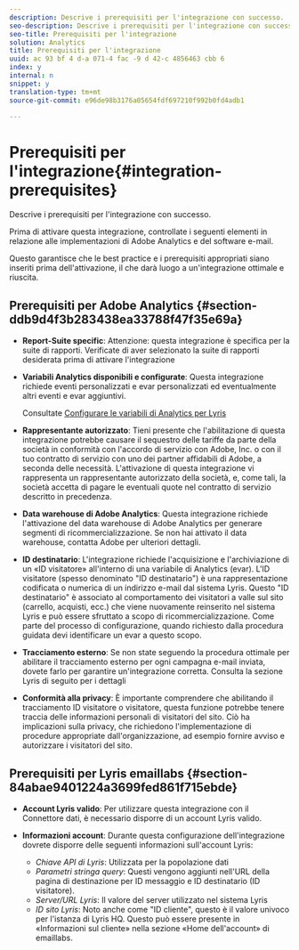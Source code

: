 ```yaml
---
description: Descrive i prerequisiti per l'integrazione con successo.
seo-description: Descrive i prerequisiti per l'integrazione con successo.
seo-title: Prerequisiti per l'integrazione
solution: Analytics
title: Prerequisiti per l'integrazione
uuid: ac 93 bf 4 d-a 071-4 fac -9 d 42-c 4856463 cbb 6
index: y
internal: n
snippet: y
translation-type: tm+mt
source-git-commit: e96de98b3176a05654fdf697210f992b0fd4adb1

---
```



# Prerequisiti per l'integrazione{#integration-prerequisites}

Descrive i prerequisiti per l'integrazione con successo.

Prima di attivare questa integrazione, controllate i seguenti elementi in relazione alle implementazioni di Adobe Analytics e del software e-mail.

Questo garantisce che le best practice e i prerequisiti appropriati siano inseriti prima dell'attivazione, il che darà luogo a un'integrazione ottimale e riuscita.

## Prerequisiti per Adobe Analytics {#section-ddb9d4f3b283438ea33788f47f35e69a}

* **Report-Suite specific**: Attenzione: questa integrazione è specifica per la suite di rapporti. Verificate di aver selezionato la suite di rapporti desiderata prima di attivare l'integrazione
* **Variabili Analytics disponibili e configurate**: Questa integrazione richiede eventi personalizzati e evar personalizzati ed eventualmente altri eventi e evar aggiuntivi.

   Consultate [Configurare le variabili di Analytics per Lyris](../lyris-overview/lyris-analytics-variables.md#task-e70a62dc096d4f548d5070a67822f5e7)

* **Rappresentante autorizzato**: Tieni presente che l'abilitazione di questa integrazione potrebbe causare il sequestro delle tariffe da parte della società in conformità con l'accordo di servizio con Adobe, Inc. o con il tuo contratto di servizio con uno dei partner affidabili di Adobe, a seconda delle necessità. L'attivazione di questa integrazione vi rappresenta un rappresentante autorizzato della società, e, come tali, la società accetta di pagare le eventuali quote nel contratto di servizio descritto in precedenza.
* **Data warehouse di Adobe Analytics**: Questa integrazione richiede l'attivazione del data warehouse di Adobe Analytics per generare segmenti di ricommercializzazione. Se non hai attivato il data warehouse, contatta Adobe per ulteriori dettagli.
* **ID destinatario**: L'integrazione richiede l'acquisizione e l'archiviazione di un «ID visitatore» all'interno di una variabile di Analytics (evar). L'ID visitatore (spesso denominato "ID destinatario") è una rappresentazione codificata o numerica di un indirizzo e-mail dal sistema Lyris. Questo "ID destinatario" è associato al comportamento dei visitatori a valle sul sito (carrello, acquisti, ecc.) che viene nuovamente reinserito nel sistema Lyris e può essere sfruttato a scopo di ricommercializzazione. Come parte del processo di configurazione, quando richiesto dalla procedura guidata devi identificare un evar a questo scopo.
* **Tracciamento esterno**: Se non state seguendo la procedura ottimale per abilitare il tracciamento esterno per ogni campagna e-mail inviata, dovete farlo per garantire un'integrazione corretta. Consulta la sezione Lyris di seguito per i dettagli
* **Conformità alla privacy**: È importante comprendere che abilitando il tracciamento ID visitatore o visitatore, questa funzione potrebbe tenere traccia delle informazioni personali di visitatori del sito. Ciò ha implicazioni sulla privacy, che richiedono l'implementazione di procedure appropriate dall'organizzazione, ad esempio fornire avviso e autorizzare i visitatori del sito.

## Prerequisiti per Lyris emaillabs {#section-84abae9401224a3699fed861f715ebde}

* **Account Lyris valido**: Per utilizzare questa integrazione con il Connettore dati, è necessario disporre di un account Lyris valido.
* **Informazioni account**: Durante questa configurazione dell'integrazione dovrete disporre delle seguenti informazioni sull'account Lyris:

   * *Chiave API di Lyris*: Utilizzata per la popolazione dati
   * *Parametri stringa query*: Questi vengono aggiunti nell'URL della pagina di destinazione per ID messaggio e ID destinatario (ID visitatore).
   * *Server/URL Lyris*: Il valore del server utilizzato nel sistema Lyris
   * *ID sito Lyris*: Noto anche come "ID cliente", questo è il valore univoco per l'istanza di Lyris HQ. Questo può essere presente in «Informazioni sul cliente» nella sezione «Home dell'account» di emaillabs.

